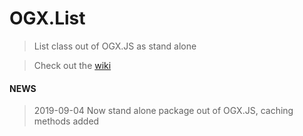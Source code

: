 # OGX.List

> List class out of OGX.JS as stand alone

> Check out the [wiki](https://github.com/globules-io/OGX.List/wiki)

#### NEWS
> 2019-09-04
Now stand alone package out of OGX.JS, caching methods added
